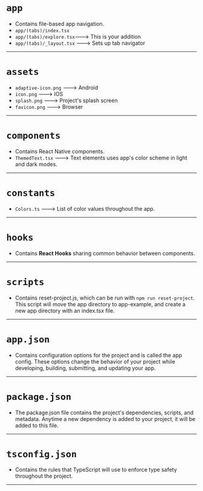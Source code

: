 # `app`
- Contains file-based app navigation.
- `app/(tabs)/index.tsx`
- `app/(tabs)/explore.tsx`---> This is your addition
- `app/(tabs)/_layout.tsx` ---> Sets up tab navigator

---
# `assets`
- `adaptive-icon.png` ---> Android
- `icon.png` ---> IOS
- `splash.png` ---> Project's splash screen
- `favicon.png` ---> Browser

---
# `components`
- Contains React Native components.
- `ThemedText.tsx` ---> Text elements uses app's color scheme in light and dark modes.

---
# `constants`
- `Colors.ts` ---> List of color values throughout the app.

---
# `hooks`
- Contains **React Hooks** sharing common behavior between components.

---
# `scripts`
- Contains reset-project.js, which can be run with `npm run reset-project`. This script will move the app directory to app-example, and create a new app directory with an index.tsx file.

---
# `app.json`
- Contains configuration options for the project and is called the app config. These options change the behavior of your project while developing, building, submitting, and updating your app.

---
# `package.json`
- The package.json file contains the project's dependencies, scripts, and metadata. Anytime a new dependency is added to your project, it will be added to this file.

---
# `tsconfig.json`
- Contains the rules that TypeScript will use to enforce type safety throughout the project.

---
